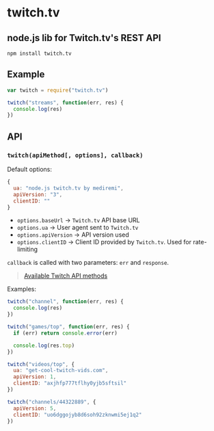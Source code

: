 # twitch.tv
node.js lib for Twitch.tv's REST API
---

`npm install twitch.tv`

## Example

```js
var twitch = require("twitch.tv")

twitch("streams", function(err, res) {
  console.log(res)
})
```

## API

### `twitch(apiMethod[, options], callback)`

Default options:
```js
{
  ua: "node.js twitch.tv by mediremi",
  apiVersion: "3",
  clientID: ""
}
```

* `options.baseUrl` -> `Twitch.tv` API base URL
* `options.ua` -> User agent sent to `Twitch.tv`
* `options.apiVersion` -> API version used
* `options.clientID` -> Client ID provided by `Twitch.tv`. Used for rate-limiting

`callback` is called with two parameters: `err` and `response`.

> [Available Twitch API methods](https://github.com/justintv/twitch-api#index)

Examples:

```js
twitch("channel", function(err, res) {
  console.log(res)
})

twitch("games/top", function(err, res) {
  if (err) return console.error(err)

  console.log(res.top)
})

twitch("videos/top", {
  ua: "get-cool-twitch-vids.com",
  apiVersion: 1,
  clientID: "axjhfp777tflhy0yjb5sftsil"
})

twitch("channels/44322889", {
  apiVersion: 5,
  clientID: "uo6dggojyb8d6soh92zknwmi5ej1q2"
})
```
